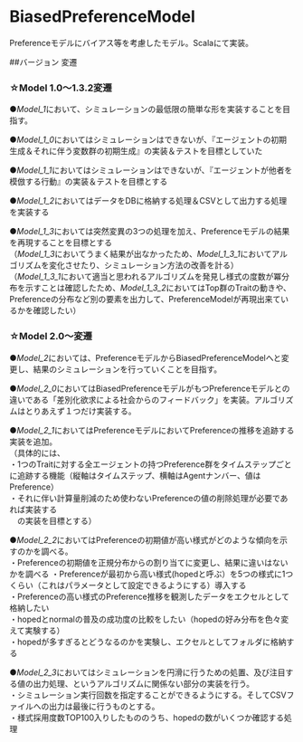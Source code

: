 ﻿BiasedPreferenceModel
=====================

Preferenceモデルにバイアス等を考慮したモデル。Scalaにて実装。

##バージョン 変遷

### ☆Model 1.0～1.3.2変遷

●*Model_1*において、シミュレーションの最低限の簡単な形を実装することを目指す。

●*Model_1_0*においてはシミュレーションはできないが、『エージェントの初期生成＆それに伴う変数群の初期生成』の実装＆テストを目標としていた

●*Model_1_1*においてはシミュレーションはできないが、『エージェントが他者を模倣する行動』の実装＆テストを目標とする

●*Model_1_2*においてはデータをDBに格納する処理＆CSVとして出力する処理を実装する

●*Model_1_3*においては突然変異の3つの処理を加え、Preferenceモデルの結果を再現することを目標とする  
（*Model_1_3*においてうまく結果が出なかったため、*Model_1_3_1*においてアルゴリズムを変化させたり、シミュレーション方法の改善を計る）  
（*Model_1_3_1*において適当と思われるアルゴリズムを発見し様式の度数が冪分布を示すことは確認したため、*Model_1_3_2*においてはTop群のTraitの動きや、Preferenceの分布など別の要素を出力して、PreferenceModelが再現出来ているかを確認したい）  

### ☆Model 2.0～変遷

●*Model_2*においては、PreferenceモデルからBiasedPreferenceModelへと変更し、結果のシミュレーションを行っていくことを目指す。

●*Model_2_0*においてはBiasedPreferenceモデルがもつPreferenceモデルとの違いである「差別化欲求による社会からのフィードバック」を実装。アルゴリズムはとりあえず１つだけ実装する。

●*Model_2_1*においてはPreferenceモデルにおいてPreferenceの推移を追跡する実装を追加。  
（具体的には、  
・1つのTraitに対する全エージェントの持つPreference群をタイムステップごとに追跡する機能（縦軸はタイムステップ、横軸はAgentナンバー、値はPreference）  
・それに伴い計算量削減のため使わないPreferenceの値の削除処理が必要であれば実装する  
　の実装を目標とする）  

●*Model_2_2*においてはPreferenceの初期値が高い様式がどのような傾向を示すのかを調べる。  
・Preferenceの初期値を正規分布からの割り当てに変更し、結果に違いはないかを調べる
・Preferenceが最初から高い様式(hopedと呼ぶ）を5つの様式に1つくらい（これはパラメータとして設定できるようにする）導入する  
・Preferenceの高い様式のPreference推移を観測したデータをエクセルとして格納したい  
・hopedとnormalの普及の成功度の比較をしたい（hopedの好み分布を色々変えて実験する）  
・hopedが多すぎるとどうなるのかを実験し、エクセルとしてフォルダに格納する  

●*Model_2_3*においてはシミュレーションを円滑に行うための処置、及び注目する値の出力処理、というアルゴリズムに関係ない部分の実装を行う。  
・シミュレーション実行回数を指定することができるようにする。そしてCSVファイルへの出力は最後に行うものとする。  
・様式採用度数TOP100入りしたもののうち、hopedの数がいくつか確認する処理  
